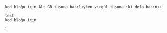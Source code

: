 
``
   kod bloğu için Alt GR tuşuna basılıyken virgül tuşuna iki defa basınız ``
  
    test
    kod bloğu için 
    
``
